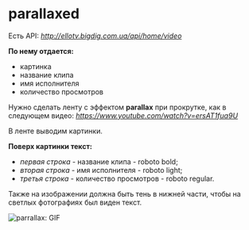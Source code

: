 # parallaxed

Есть API: _http://ellotv.bigdig.com.ua/api/home/video_

**По нему отдается:**
- картинка
- название клипа
- имя исполнителя
- количество просмотров

Нужно сделать ленту с эффектом **parallax** при прокрутке, как в следующем видео:
_https://www.youtube.com/watch?v=ersAT1fua9U_

В ленте выводим картинки.


**Поверх картинки текст:**
- _первая строка_ - название клипа - roboto bold;
- _вторая строка_ - имя исполнителя - roboto light;
- _третья строка_ - количество просмотров - roboto regular.


Также на изображении должна быть тень в нижней части, чтобы на светлых фотографиях был виден текст.


![parrallax: GIF](https://lh3.googleusercontent.com/wkQABUrkTp1k4D7tIcvdeNhR0CLgnEFwzkYJC6crtZbKHwvig5g4lYgsJkkXUZONhm39vAfVqAHPQPNG6evL1gpC3Oj3Q5Uj0r1Q_hqP9B-a54LzIRzs1AKrhAF3hwv2Mts15wYvfUhRq3LGfbl6ICuJyfeyMGg3JyCYG0vLrUzULNl9ZBJV5s0__csXklqd6KIZ7siDtilVKEWc-tr_tNqBd6Re9YTKWnxbguE9QAGCygyKGotP3VoMFHIa_JiYA8-uX8jvzK62nTU38EQQD-GFn6JUeP7DrjtCTFBcpi9X3YCWXaU-0C5MJWp4KZx-3uj-a_QRxQ1V0Zi2gijNAoSyKIMVuaNBkYPwsmflb7cH73osVTcbeLo2TW9XR1UG_axHjZt_SBWuatME-bvtKynPIfmS8maOV7U2OFeJWLRLK1nUmsOV3EMHy12hgLdL_XuhVgPUU_89GBzAEszillrHKMR4_hgfrAPKpJFAUWGe-qNTodhbFfMuR7Nv1BlSrRgqTk_xRevgPpBLSqwVKnJUSXQKzJkvI5dC-AKyypRMnbCwyJKJBRZ_cUN0y3GQ0au-=w204-h360-no)
